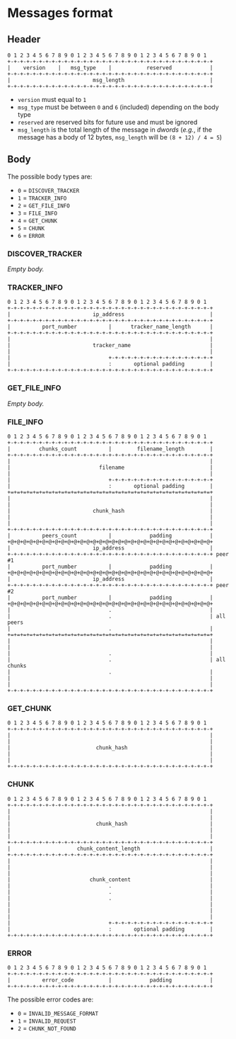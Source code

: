 # Messages format

## Header

    0 1 2 3 4 5 6 7 8 9 0 1 2 3 4 5 6 7 8 9 0 1 2 3 4 5 6 7 8 9 0 1
    +-+-+-+-+-+-+-+-+-+-+-+-+-+-+-+-+-+-+-+-+-+-+-+-+-+-+-+-+-+-+-+-+
    |    version    |   msg_type    |           reserved            |
    +-+-+-+-+-+-+-+-+-+-+-+-+-+-+-+-+-+-+-+-+-+-+-+-+-+-+-+-+-+-+-+-+
    |                          msg_length                           |
    +-+-+-+-+-+-+-+-+-+-+-+-+-+-+-+-+-+-+-+-+-+-+-+-+-+-+-+-+-+-+-+-+

- `version` must equal to `1`
- `msg_type` must be between `0` and `6` (included) depending on the body type
- `reserved` are reserved bits for future use and must be ignored
- `msg_length` is the total length of the message in *dwords* (*e.g.*, if the message has a body of 12 bytes, `msg_length` will be `(8 + 12) / 4 = 5`)

## Body

The possible body types are:
- `0` = `DISCOVER_TRACKER`
- `1` = `TRACKER_INFO`
- `2` = `GET_FILE_INFO`
- `3` = `FILE_INFO`
- `4` = `GET_CHUNK`
- `5` = `CHUNK`
- `6` = `ERROR`

### DISCOVER_TRACKER

*Empty body.*

### TRACKER_INFO

    0 1 2 3 4 5 6 7 8 9 0 1 2 3 4 5 6 7 8 9 0 1 2 3 4 5 6 7 8 9 0 1
    +-+-+-+-+-+-+-+-+-+-+-+-+-+-+-+-+-+-+-+-+-+-+-+-+-+-+-+-+-+-+-+-+
    |                          ip_address                           |
    +-+-+-+-+-+-+-+-+-+-+-+-+-+-+-+-+-+-+-+-+-+-+-+-+-+-+-+-+-+-+-+-+
    |          port_number          |      tracker_name_length      |
    +-+-+-+-+-+-+-+-+-+-+-+-+-+-+-+-+-+-+-+-+-+-+-+-+-+-+-+-+-+-+-+-+
    |                                                               |
    |                          tracker_name                         |
    |                                                               |
    |                               +-+-+-+-+-+-+-+-+-+-+-+-+-+-+-+-+
    |                               :       optional padding        |
    +-+-+-+-+-+-+-+-+-+-+-+-+-+-+-+-+-+-+-+-+-+-+-+-+-+-+-+-+-+-+-+-+

### GET_FILE_INFO

*Empty body.*

### FILE_INFO

    0 1 2 3 4 5 6 7 8 9 0 1 2 3 4 5 6 7 8 9 0 1 2 3 4 5 6 7 8 9 0 1
    +-+-+-+-+-+-+-+-+-+-+-+-+-+-+-+-+-+-+-+-+-+-+-+-+-+-+-+-+-+-+-+-+
    |         chunks_count          |        filename_length        |
    +-+-+-+-+-+-+-+-+-+-+-+-+-+-+-+-+-+-+-+-+-+-+-+-+-+-+-+-+-+-+-+-+
    |                                                               |
    |                            filename                           |
    |                                                               |
    |                               +-+-+-+-+-+-+-+-+-+-+-+-+-+-+-+-+
    |                               :       optional padding        |
    +=+=+=+=+=+=+=+=+=+=+=+=+=+=+=+=+=+=+=+=+=+=+=+=+=+=+=+=+=+=+=+=+
    |                                                               |
    |                                                               |
    |                          chunk_hash                           |
    |                                                               |
    |                                                               |
    +-+-+-+-+-+-+-+-+-+-+-+-+-+-+-+-+-+-+-+-+-+-+-+-+-+-+-+-+-+-+-+-+
    |          peers_count          |            padding            |
    +@+@+@+@+@+@+@+@+@+@+@+@+@+@+@+@+@+@+@+@+@+@+@+@+@+@+@+@+@+@+@+@+
    |                          ip_address                           |
    +-+-+-+-+-+-+-+-+-+-+-+-+-+-+-+-+-+-+-+-+-+-+-+-+-+-+-+-+-+-+-+-+ peer #1
    |          port_number          |            padding            |
    +@+@+@+@+@+@+@+@+@+@+@+@+@+@+@+@+@+@+@+@+@+@+@+@+@+@+@+@+@+@+@+@+
    |                          ip_address                           |
    +-+-+-+-+-+-+-+-+-+-+-+-+-+-+-+-+-+-+-+-+-+-+-+-+-+-+-+-+-+-+-+-+ peer #2
    |          port_number          |            padding            |
    +@+@+@+@+@+@+@+@+@+@+@+@+@+@+@+@+@+@+@+@+@+@+@+@+@+@+@+@+@+@+@+@+
    |                               .                               |
    |                               .                               | all peers
    |                               .                               |
    +=+=+=+=+=+=+=+=+=+=+=+=+=+=+=+=+=+=+=+=+=+=+=+=+=+=+=+=+=+=+=+=+
    |                                                               |
    |                                                               |
    |                               .                               |
    |                               .                               | all chunks
    |                               .                               |
    |                                                               |
    |                                                               |
    +-+-+-+-+-+-+-+-+-+-+-+-+-+-+-+-+-+-+-+-+-+-+-+-+-+-+-+-+-+-+-+-+

### GET_CHUNK

    0 1 2 3 4 5 6 7 8 9 0 1 2 3 4 5 6 7 8 9 0 1 2 3 4 5 6 7 8 9 0 1
    +-+-+-+-+-+-+-+-+-+-+-+-+-+-+-+-+-+-+-+-+-+-+-+-+-+-+-+-+-+-+-+-+
    |                                                               |
    |                                                               |
    |                           chunk_hash                          |
    |                                                               |
    |                                                               |
    +-+-+-+-+-+-+-+-+-+-+-+-+-+-+-+-+-+-+-+-+-+-+-+-+-+-+-+-+-+-+-+-+

### CHUNK

    0 1 2 3 4 5 6 7 8 9 0 1 2 3 4 5 6 7 8 9 0 1 2 3 4 5 6 7 8 9 0 1
    +-+-+-+-+-+-+-+-+-+-+-+-+-+-+-+-+-+-+-+-+-+-+-+-+-+-+-+-+-+-+-+-+
    |                                                               |
    |                                                               |
    |                           chunk_hash                          |
    |                                                               |
    |                                                               |
    +-+-+-+-+-+-+-+-+-+-+-+-+-+-+-+-+-+-+-+-+-+-+-+-+-+-+-+-+-+-+-+-+
    |                     chunk_content_length                      |
    +-+-+-+-+-+-+-+-+-+-+-+-+-+-+-+-+-+-+-+-+-+-+-+-+-+-+-+-+-+-+-+-+
    |                                                               |
    |                                                               |
    |                                                               |
    |                         chunk_content                         |
    |                               .                               |
    |                               .                               |
    |                               .                               |
    |                                                               |
    |                                                               |
    |                                                               |
    |                               +-+-+-+-+-+-+-+-+-+-+-+-+-+-+-+-+
    |                               :       optional padding        |
    +-+-+-+-+-+-+-+-+-+-+-+-+-+-+-+-+-+-+-+-+-+-+-+-+-+-+-+-+-+-+-+-+

### ERROR

    0 1 2 3 4 5 6 7 8 9 0 1 2 3 4 5 6 7 8 9 0 1 2 3 4 5 6 7 8 9 0 1
    +-+-+-+-+-+-+-+-+-+-+-+-+-+-+-+-+-+-+-+-+-+-+-+-+-+-+-+-+-+-+-+-+
    |          error_code           |            padding            |
    +-+-+-+-+-+-+-+-+-+-+-+-+-+-+-+-+-+-+-+-+-+-+-+-+-+-+-+-+-+-+-+-+

The possible error codes are:
- `0` = `INVALID_MESSAGE_FORMAT`
- `1` = `INVALID_REQUEST`
- `2` = `CHUNK_NOT_FOUND`
